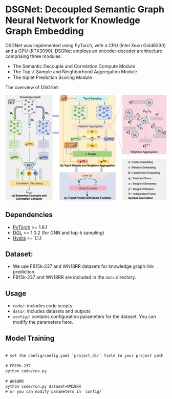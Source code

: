 # DSGNet: Decoupled Semantic Graph Neural Network for Knowledge Graph Embedding
 
DSGNet was implemented using PyTorch, with a CPU (Intel Xeon Gold6330) and a GPU (RTX3090). DSGNet employs an encoder-decoder architecture comprising three modules:
- The Semantic Decouple and Correlation Compute Module
- The Top-𝑘 Sample and Neighborhood Aggregation Module
- The triplet Prediction Scoring Module

The overview of DSGNet: 

<p align="center">
   <img src="DSGNet.png" width="900">
</p>

## Dependencies
- [PyTorch](https://pytorch.org/) >= 1.9.1
- [DGL](https://www.dgl.ai/) >= 1.0.2 (for GNN and top-k sampling)
- [Hydra](https://hydra.cc/) >= 1.1.1 

## Dataset:

- We use FB15k-237 and WN18RR datasets for knowledge graph link prediction. 
- FB15k-237 and WN18RR are included in the `data` directory. 

## Usage
- `code/`: includes code scripts.
- `data/`: includes datasets and outputs
- `config/`: contains configuration parameters for the dataset. You can modify the parameters here.


## Model Training
```shell script

# set the config/config.yaml `project_dir` field to your project path

# FB15k-237
python code/run.py

# WN18RR
python code/run.py dataset=WN18RR
# or you can modify parameters in `config/`
